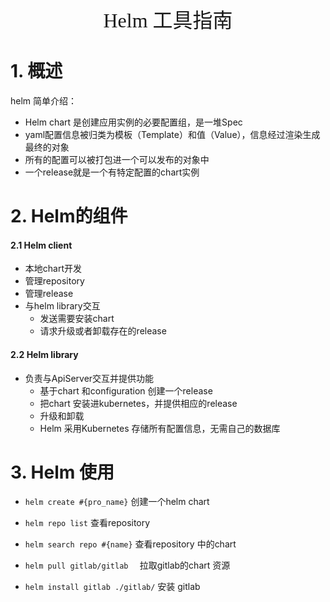 <div align=center><font face="黑体" size=6>Helm 工具指南</font></div>

# 1. 概述

helm 简单介绍：

* Helm chart 是创建应用实例的必要配置组，是一堆Spec
* yaml配置信息被归类为模板（Template）和值（Value），信息经过渲染生成最终的对象
* 所有的配置可以被打包进一个可以发布的对象中
* 一个release就是一个有特定配置的chart实例

# 2. Helm的组件

#### 2.1 Helm client

* 本地chart开发
* 管理repository
* 管理release
* 与helm library交互
  * 发送需要安装chart
  * 请求升级或者卸载存在的release

#### 2.2 Helm library

* 负责与ApiServer交互并提供功能
  * 基于chart 和configuration 创建一个release
  * 把chart 安装进kubernetes，并提供相应的release
  * 升级和卸载
  * Helm 采用Kubernetes 存储所有配置信息，无需自己的数据库



# 3. Helm 使用

* `helm create #{pro_name}` 创建一个helm chart

* `helm repo list` 查看repository

* `helm search repo #{name}` 查看repository 中的chart

* `helm pull gitlab/gitlab  ` 拉取gitlab的chart 资源

* `helm install gitlab ./gitlab/` 安装 gitlab